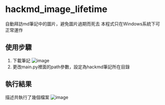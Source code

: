 # hackmd_image_lifetime
 自動拜訪md筆記中的圖片，避免圖片過期而死去
 本程式只在Windows系統下可正常運作
## 使用步驟
1. 下載筆記
![image](https://user-images.githubusercontent.com/52121443/151647079-6a230f70-73f1-4d28-a69e-4ce6495093f1.png)
2. 更改main.py裡面的path參數，設定為hackmd筆記所在目錄
## 執行結果
描述共執行了幾個檔案
![image](https://user-images.githubusercontent.com/52121443/151647118-051a55c0-b913-4aa0-aa7f-aa452be31444.png)

